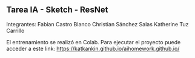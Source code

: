  ## Tarea IA - Sketch - ResNet 
Integrantes:
Fabian Castro Blanco
Christian Sánchez Salas
Katherine Tuz Carrillo

El entrenamiento se realizó en Colab.
Para ejecutar el proyecto puede acceder a este link: https://katkankin.github.io/aihomework.github.io/




